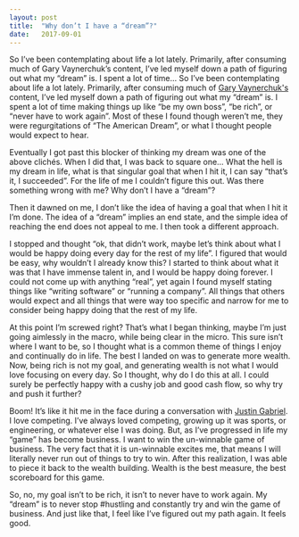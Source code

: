 ```yaml
---
layout:	post
title:	"Why don’t I have a “dream”?"
date:	2017-09-01
---
```


  So I’ve been contemplating about life a lot lately. Primarily, after consuming much of Gary Vaynerchuk’s content, I’ve led myself down a path of figuring out what my “dream” is. I spent a lot of time…   So I’ve been contemplating about life a lot lately. Primarily, after consuming much of [Gary Vaynerchuk's](https://medium.com/u/c4ec9163657c) content, I’ve led myself down a path of figuring out what my “dream” is. I spent a lot of time making things up like “be my own boss”, “be rich”, or “never have to work again”. Most of these I found though weren’t me, they were regurgitations of “The American Dream”, or what I thought people would expect to hear.

Eventually I got past this blocker of thinking my dream was one of the above clichés. When I did that, I was back to square one… What the hell is my dream in life, what is that singular goal that when I hit it, I can say “that’s it, I succeeded”. For the life of me I couldn’t figure this out. Was there something wrong with me? Why don’t I have a “dream”?

Then it dawned on me, I don’t like the idea of having a goal that when I hit it I’m done. The idea of a “dream” implies an end state, and the simple idea of reaching the end does not appeal to me. I then took a different approach.

I stopped and thought “ok, that didn’t work, maybe let’s think about what I would be happy doing every day for the rest of my life”. I figured that would be easy, why wouldn’t I already know this? I started to think about what it was that I have immense talent in, and I would be happy doing forever. I could not come up with anything “real”, yet again I found myself stating things like “writing software” or “running a company”. All things that others would expect and all things that were way too specific and narrow for me to consider being happy doing that the rest of my life.

At this point I’m screwed right? That’s what I began thinking, maybe I’m just going aimlessly in the macro, while being clear in the micro. This sure isn’t where I want to be, so I thought what is a common theme of things I enjoy and continually do in life. The best I landed on was to generate more wealth. Now, being rich is not my goal, and generating wealth is not what I would love focusing on every day. So I thought, why do I do this at all. I could surely be perfectly happy with a cushy job and good cash flow, so why try and push it further?

Boom! It’s like it hit me in the face during a conversation with [Justin Gabriel](https://medium.com/u/4005295528c4). I love competing. I’ve always loved competing, growing up it was sports, or engineering, or whatever else I was doing. But, as I’ve progressed in life my “game” has become business. I want to win the un-winnable game of business. The very fact that it is un-winnable excites me, that means I will literally never run out of things to try to win. After this realization, I was able to piece it back to the wealth building. Wealth is the best measure, the best scoreboard for this game.

So, no, my goal isn’t to be rich, it isn’t to never have to work again. My “dream” is to never stop #hustling and constantly try and win the game of business. And just like that, I feel like I’ve figured out my path again. It feels good.

